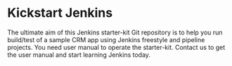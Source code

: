 # Kickstart Jenkins
The ultimate aim of this Jenkins starter-kit Git repository is to help you run build/test of a sample CRM app using Jenkins freestyle and pipeline projects. You need user manual to operate the starter-kit. Contact us to get the user manual and start learning Jenkins today.
